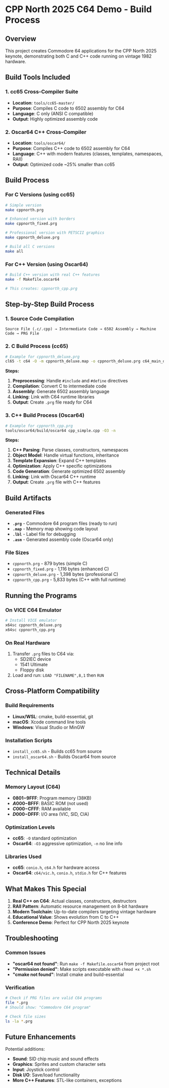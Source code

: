 # CPP North 2025 C64 Demo - Build Process

## Overview

This project creates Commodore 64 applications for the CPP North 2025 keynote, demonstrating both C and C++ code running on vintage 1982 hardware.

## Build Tools Included

### 1. **cc65 Cross-Compiler Suite**
- **Location**: `tools/cc65-master/`
- **Purpose**: Compiles C code to 6502 assembly for C64
- **Language**: C only (ANSI C compatible)
- **Output**: Highly optimized assembly code

### 2. **Oscar64 C++ Cross-Compiler**
- **Location**: `tools/oscar64/`
- **Purpose**: Compiles C++ code to 6502 assembly for C64
- **Language**: C++ with modern features (classes, templates, namespaces, RAII)
- **Output**: Optimized code ~25% smaller than cc65

## Build Process

### For C Versions (using cc65)
```bash
# Simple version
make cppnorth.prg

# Enhanced version with borders
make cppnorth_fixed.prg

# Professional version with PETSCII graphics
make cppnorth_deluxe.prg

# Build all C versions
make all
```

### For C++ Version (using Oscar64)
```bash
# Build C++ version with real C++ features
make -f Makefile.oscar64

# This creates: cppnorth_cpp.prg
```

## Step-by-Step Build Process

### 1. **Source Code Compilation**
```
Source File (.c/.cpp) → Intermediate Code → 6502 Assembly → Machine Code → PRG File
```

### 2. **C Build Process (cc65)**
```bash
# Example for cppnorth_deluxe.prg
cl65 -t c64 -O -m cppnorth_deluxe.map -o cppnorth_deluxe.prg c64_main_deluxe.c
```

**Steps:**
1. **Preprocessing**: Handle `#include` and `#define` directives
2. **Compilation**: Convert C to intermediate code
3. **Assembly**: Generate 6502 assembly language
4. **Linking**: Link with C64 runtime libraries
5. **Output**: Create `.prg` file ready for C64

### 3. **C++ Build Process (Oscar64)**
```bash
# Example for cppnorth_cpp.prg
tools/oscar64/build/oscar64 cpp_simple.cpp -O3 -n
```

**Steps:**
1. **C++ Parsing**: Parse classes, constructors, namespaces
2. **Object Model**: Handle virtual functions, inheritance
3. **Template Expansion**: Expand C++ templates
4. **Optimization**: Apply C++ specific optimizations
5. **Code Generation**: Generate optimized 6502 assembly
6. **Linking**: Link with Oscar64 C++ runtime
7. **Output**: Create `.prg` file with C++ features

## Build Artifacts

### Generated Files
- **`.prg`** - Commodore 64 program files (ready to run)
- **`.map`** - Memory map showing code layout
- **`.lbl`** - Label file for debugging
- **`.asm`** - Generated assembly code (Oscar64 only)

### File Sizes
- `cppnorth.prg` - 879 bytes (simple C)
- `cppnorth_fixed.prg` - 1,116 bytes (enhanced C)
- `cppnorth_deluxe.prg` - 1,398 bytes (professional C)
- `cppnorth_cpp.prg` - 5,833 bytes (C++ with full runtime)

## Running the Programs

### On VICE C64 Emulator
```bash
# Install VICE emulator
x64sc cppnorth_deluxe.prg
x64sc cppnorth_cpp.prg
```

### On Real Hardware
1. Transfer `.prg` files to C64 via:
   - SD2IEC device
   - 1541 Ultimate
   - Floppy disk
2. Load and run: `LOAD "FILENAME",8,1` then `RUN`

## Cross-Platform Compatibility

### Build Requirements
- **Linux/WSL**: cmake, build-essential, git
- **macOS**: Xcode command line tools
- **Windows**: Visual Studio or MinGW

### Installation Scripts
- `install_cc65.sh` - Builds cc65 from source
- `install_oscar64.sh` - Builds Oscar64 from source

## Technical Details

### Memory Layout (C64)
- **$0801-$9FFF**: Program memory (38KB)
- **$A000-$BFFF**: BASIC ROM (not used)
- **$C000-$CFFF**: RAM available
- **$D000-$DFFF**: I/O area (VIC, SID, CIA)

### Optimization Levels
- **cc65**: `-O` standard optimization
- **Oscar64**: `-O3` aggressive optimization, `-n` no line info

### Libraries Used
- **cc65**: `conio.h`, `c64.h` for hardware access
- **Oscar64**: `c64/vic.h`, `conio.h`, `stdio.h` for C++ features

## What Makes This Special

1. **Real C++ on C64**: Actual classes, constructors, destructors
2. **RAII Pattern**: Automatic resource management on 8-bit hardware
3. **Modern Toolchain**: Up-to-date compilers targeting vintage hardware
4. **Educational Value**: Shows evolution from C to C++
5. **Conference Demo**: Perfect for CPP North 2025 keynote

## Troubleshooting

### Common Issues
- **"oscar64 not found"**: Run `make -f Makefile.oscar64` from project root
- **"Permission denied"**: Make scripts executable with `chmod +x *.sh`
- **"cmake not found"**: Install cmake and build-essential

### Verification
```bash
# Check if PRG files are valid C64 programs
file *.prg
# Should show: "Commodore C64 program"

# Check file sizes
ls -la *.prg
```

## Future Enhancements

Potential additions:
- **Sound**: SID chip music and sound effects
- **Graphics**: Sprites and custom character sets
- **Input**: Joystick control
- **Disk I/O**: Save/load functionality
- **More C++ Features**: STL-like containers, exceptions
